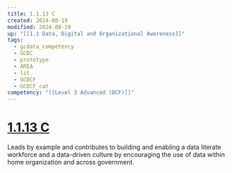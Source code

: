 ```yaml
---
title: 1.1.13 C
created: 2024-08-19
modified: 2024-08-19
up: "[[1.1 Data, Digital and Organizational Awareness]]"
tags:
  - gcdata_competency
  - GCDC
  - prototype
  - AREA
  - lit
  - GCDCF
  - GCDCF_cat
competency: "[[Level 3 Advanced (DCF)]]"
---
```

# [1.1.13 C](1.1.13%20C.md)
Leads by example and contributes to building and enabling a data literate workforce and a data-driven culture by encouraging the use of data within home organization and across government.
